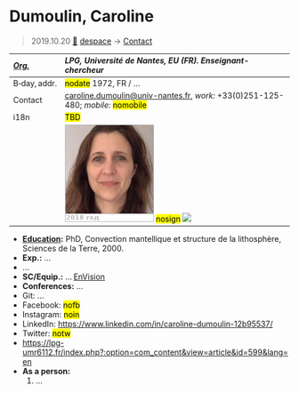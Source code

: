 # Dumoulin, Caroline
> 2019.10.20 [🚀](../index/index.md) [despace](index.md) → [Contact](contact.md)

|*[Org.](contact.md)*|*LPG, Université de Nantes, EU (FR). Enseignant-chercheur*|
|:--|:--|
|B‑day, addr.|<mark>nodate</mark> 1972, FR / …|
|Contact|<caroline.dumoulin@univ-nantes.fr>, *work:* +33(0)251-125-480; *mobile:* <mark>nomobile</mark>|
|i18n|<mark>TBD</mark>|
| |[![](f/contact/d/dumoulin1_photo_thumb.jpg)](f/contact/d/dumoulin1_photo.jpg) <mark>nosign</mark> [![](f/contact//1_sign_thumb.jpg)](f/contact//1_sign.png)|

   - **[Education](edu.md):** PhD, Convection mantellique et structure de la lithosphère, Sciences de la Terre, 2000.
   - **Exp.:** …
   - …
   - **SC/Equip.:** … [EnVision](envision.md)
   - **Conferences:** …
   - Git: …
   - Facebook: <mark>nofb</mark>
   - Instagram: <mark>noin</mark>
   - LinkedIn: <https://www.linkedin.com/in/caroline-dumoulin-12b95537/>
   - Twitter: <mark>notw</mark>
   - <https://lpg-umr6112.fr/index.php?:option=com_content&view=article&id=599&lang=en>
   - **As a person:**
      1. …
